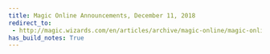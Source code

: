 ```yaml
---
title: Magic Online Announcements, December 11, 2018
redirect_to:
 - http://magic.wizards.com/en/articles/archive/magic-online/magic-online-announcements-december-2018-12-11
has_build_notes: True
---
```

